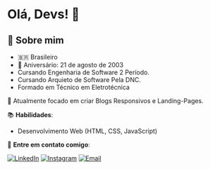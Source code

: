# Olá, Devs! 👋

## 🚀 Sobre mim

- 🇧🇷 Brasileiro
- 🎂 Aniversário: 21 de agosto de 2003
- Cursando Engenharia de Software 2 Período.
- Cursando Arquieto de Software Pela DNC.
- Formado em Técnico em Eletrotécnica
  
🎯 Atualmente focado em criar Blogs Responsivos e Landing-Pages.

📚 **Habilidades**:

- Desenvolvimento Web (HTML, CSS, JavaScript)
  
🔗 **Entre em contato comigo**:

[![LinkedIn](https://img.shields.io/badge/LinkedIn-%230077B5.svg?style=for-the-badge&logo=linkedin&logoColor=white)]([https://linkedin.com/in/seuusuario](https://www.linkedin.com/in/jo%C3%A3o-vitor-7687aa307/))
[![Instagram](https://img.shields.io/badge/Instagram-%23E4405F.svg?style=for-the-badge&logo=instagram&logoColor=white)]([https://instagram.com/seuusuario](https://www.instagram.com/joao_vtts/))
[![Email](https://img.shields.io/badge/Email-%23D14836.svg?style=for-the-badge&logo=gmail&logoColor=white)](jhonvitordev@gmail.com)
